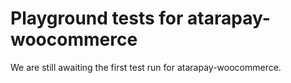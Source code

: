 # Playground tests for atarapay-woocommerce
We are still awaiting the first test run for atarapay-woocommerce.

